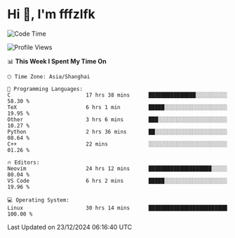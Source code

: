 # Hi 👋, I'm fffzlfk

<!--START_SECTION:waka-->
![Code Time](http://img.shields.io/badge/Code%20Time-1%2C035%20hrs%2019%20mins-blue)

![Profile Views](http://img.shields.io/badge/Profile%20Views-0-blue)

📊 **This Week I Spent My Time On** 

```text
🕑︎ Time Zone: Asia/Shanghai

💬 Programming Languages: 
C                        17 hrs 38 mins      ███████████████░░░░░░░░░░   58.30 % 
TeX                      6 hrs 1 min         █████░░░░░░░░░░░░░░░░░░░░   19.95 % 
Other                    3 hrs 6 mins        ███░░░░░░░░░░░░░░░░░░░░░░   10.27 % 
Python                   2 hrs 36 mins       ██░░░░░░░░░░░░░░░░░░░░░░░   08.64 % 
C++                      22 mins             ░░░░░░░░░░░░░░░░░░░░░░░░░   01.26 % 

🔥 Editors: 
Neovim                   24 hrs 12 mins      ████████████████████░░░░░   80.04 % 
VS Code                  6 hrs 2 mins        █████░░░░░░░░░░░░░░░░░░░░   19.96 % 

💻 Operating System: 
Linux                    30 hrs 14 mins      █████████████████████████   100.00 % 
```


 Last Updated on 23/12/2024 06:16:40 UTC
<!--END_SECTION:waka-->
